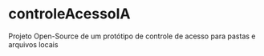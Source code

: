 # controleAcessoIA
Projeto Open-Source de um protótipo de controle de acesso para pastas e arquivos locais

